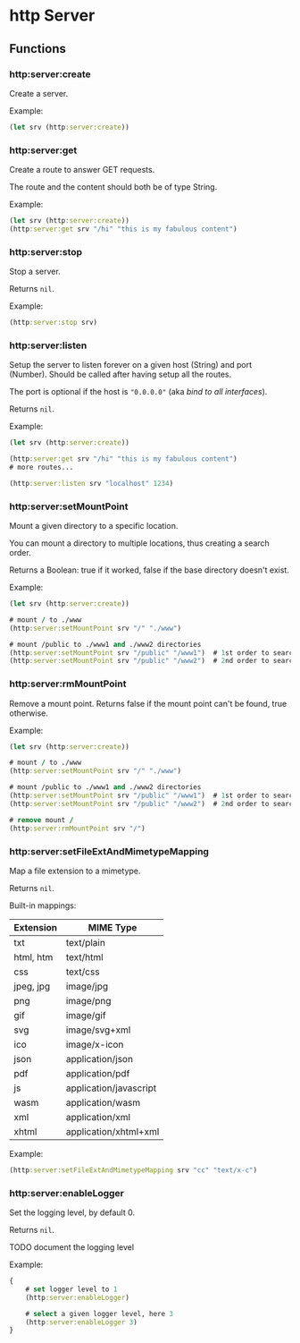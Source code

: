 # http Server

## Functions

### http:server:create

Create a server.

Example:

```clojure
(let srv (http:server:create))
```

### http:server:get

Create a route to answer GET requests.

The route and the content should both be of type String.

Example:

```clojure
(let srv (http:server:create))
(http:server:get srv "/hi" "this is my fabulous content")
```

### http:server:stop

Stop a server.

Returns `nil`.

Example:

```clojure
(http:server:stop srv)
```

### http:server:listen

Setup the server to listen forever on a given host (String) and port (Number). Should be called after having setup all the routes.

The port is optional if the host is `"0.0.0.0"` (aka *bind to all interfaces*).

Returns `nil`.

Example:

```clojure
(let srv (http:server:create))

(http:server:get srv "/hi" "this is my fabulous content")
# more routes...

(http:server:listen srv "localhost" 1234)
```

### http:server:setMountPoint

Mount a given directory to a specific location.

You can mount a directory to multiple locations, thus creating a search order.

Returns a Boolean: true if it worked, false if the base directory doesn't exist.

Example:

```clojure
(let srv (http:server:create))

# mount / to ./www
(http:server:setMountPoint srv "/" "./www")

# mount /public to ./www1 and ./www2 directories
(http:server:setMountPoint srv "/public" "/www1")  # 1st order to search
(http:server:setMountPoint srv "/public" "/www2")  # 2nd order to search
```

### http:server:rmMountPoint

Remove a mount point. Returns false if the mount point can't be found, true otherwise.

Example:

```clojure
(let srv (http:server:create))

# mount / to ./www
(http:server:setMountPoint srv "/" "./www")

# mount /public to ./www1 and ./www2 directories
(http:server:setMountPoint srv "/public" "/www1")  # 1st order to search
(http:server:setMountPoint srv "/public" "/www2")  # 2nd order to search

# remove mount /
(http:server:rmMountPoint srv "/")
```

### http:server:setFileExtAndMimetypeMapping

Map a file extension to a mimetype.

Returns `nil`.

Built-in mappings:

Extension | MIME Type
--------- | ---------
txt | text/plain
html, htm | text/html
css | text/css
jpeg, jpg | image/jpg
png | image/png
gif | image/gif
svg | image/svg+xml
ico | image/x-icon
json | application/json
pdf | application/pdf
js | application/javascript
wasm | application/wasm
xml | application/xml
xhtml | application/xhtml+xml

Example:

```clojure
(http:server:setFileExtAndMimetypeMapping srv "cc" "text/x-c")
```

### http:server:enableLogger

Set the logging level, by default 0.

Returns `nil`.

TODO document the logging level

Example:

```clojure
{
    # set logger level to 1
    (http:server:enableLogger)

    # select a given logger level, here 3
    (http:server:enableLogger 3)
}
```